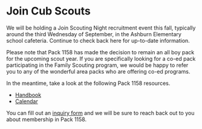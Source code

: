 # Join Cub Scouts

We will be holding a Join Scouting Night recruitment event this fall, typically
around the third Wednesday of September, in the Ashburn Elementary school
cafeteria. Continue to check back here for up-to-date information.

Please note that Pack 1158 has made the decision to remain an all boy pack for
the upcoming scout year. If you are specifically looking for a co-ed pack
participating in the Family Scouting program, we would be happy to refer you to
any of the wonderful area packs who are offering co-ed programs.

In the meantime, take a look at the following Pack 1158 resources.

- [Handbook](resources/handbook.md)
- [Calendar](resources/calendar.md)

You can fill out an [inquiry form](https://my.bsa.us/082paa1158mb) and we will
be sure to reach back out to you about membership in Pack 1158.
